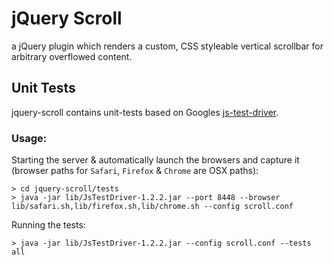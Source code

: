 # jQuery Scroll

a jQuery plugin which renders a custom, CSS styleable vertical scrollbar for arbitrary overflowed content.


## Unit Tests

jquery-scroll contains unit-tests based on Googles [js-test-driver][jstd].


### Usage:

Starting the server & automatically launch the browsers and capture it (browser paths for `Safari`, `Firefox` & `Chrome` are OSX paths):

    > cd jquery-scroll/tests
    > java -jar lib/JsTestDriver-1.2.2.jar --port 8448 --browser lib/safari.sh,lib/firefox.sh,lib/chrome.sh --config scroll.conf

Running the tests:

    > java -jar lib/JsTestDriver-1.2.2.jar --config scroll.conf --tests all



[jstd]: http://code.google.com/p/js-test-driver/ "project page of js-test-driver"
